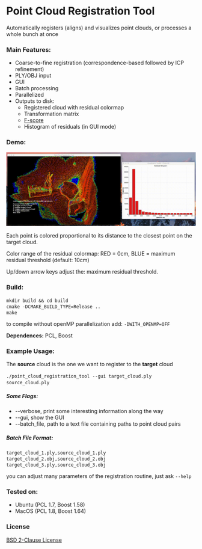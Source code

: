 Point Cloud Registration Tool
====
Automatically registers (aligns) and visualizes point clouds, or processes a whole bunch at once

### Main Features:
* Coarse-to-fine registration (correspondence-based followed by ICP refinement)
* PLY/OBJ input
* GUI
* Batch processing
* Parallelized
* Outputs to disk:
  * Registered cloud with residual colormap
  * Transformation matrix
  * [F-score](https://en.wikipedia.org/wiki/F1_score)
  * Histogram of residuals (in GUI mode)

### Demo:
![Example Screenshot](img/PointCloudRegistrationTool_demo.gif)

Each point is colored proportional to its distance to the closest point on the target cloud.

Color range of the residual colormap: RED = 0cm, BLUE = maximum residual threshold (default: 10cm)

Up/down arrow keys adjust the: maximum residual threshold.

### Build:

```
mkdir build && cd build
cmake -DCMAKE_BUILD_TYPE=Release ..
make
```

to compile without openMP parallelization add: `-DWITH_OPENMP=OFF`

**Dependences:** PCL, Boost

### Example Usage:

The **source** cloud is the one we want to register to the **target** cloud

`./point_cloud_registration_tool --gui target_cloud.ply source_cloud.ply`

##### Some Flags:
* --verbose, print some interesting information along the way
* --gui, show the GUI
* --batch_file, path to a text file containing paths to point cloud pairs

##### Batch File Format:
```
target_cloud_1.ply,source_cloud_1.ply
target_cloud_2.obj,source_cloud_2.obj
target_cloud_3.ply,source_cloud_3.obj
```

you can adjust many parameters of the registration routine, just ask `--help`

### Tested on:
* Ubuntu (PCL 1.7, Boost 1.58)
* MacOS (PCL 1.8, Boost 1.64)

### License

[BSD 2-Clause License](LICENSE)